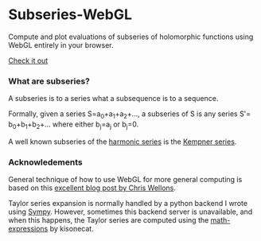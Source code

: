 # Subseries-WebGL
Compute and plot evaluations of subseries of holomorphic functions using WebGL entirely in your browser.

[Check it out](https://raphaelreyna.works/Subseries-WebGL)

### What are subseries?
A subseries is to a series what a subsequence is to a sequence.

Formally, given a series S=a<sub>0</sub>+a<sub>1</sub>+a<sub>2</sub>+..., 
a subseries of S is any series S'= b<sub>0</sub>+b<sub>1</sub>+b<sub>2</sub>+... where either b<sub>j</sub>=a<sub>j</sub> or b<sub>j</sub>=0.

A well known subseries of the [harmonic series](https://en.wikipedia.org/wiki/Harmonic_series_(mathematics)) is the [Kempner series](https://en.wikipedia.org/wiki/Kempner_series).

### Acknowledements
General technique of how to use WebGL for more general computing is based on this [excellent blog post by Chris Wellons](https://nullprogram.com/blog/2014/06/10/).


Taylor series expansion is normally handled by a python backend I wrote using [Sympy](https://www.sympy.org/en/index.html). However, sometimes this backend server is unavailable, and when this happens, the Taylor series are computed using the [math-expressions](https://github.com/kisonecat/math-expressions) by kisonecat.
